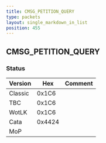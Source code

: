 ```yaml
---
title: CMSG_PETITION_QUERY
type: packets
layout: single_markdown_in_list
position: 455
---
```


## CMSG_PETITION_QUERY

### Status

Version    | Hex        | Comment
---------- | ---------- | ---------- 
Classic    | 0x1C6      |
TBC        | 0x1C6      |
WotLK      | 0x1C6      |
Cata       | 0x4424     |
MoP        |            |